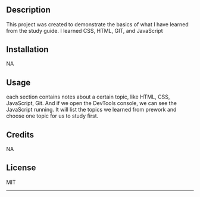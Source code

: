 # <Prework-Study-Guide>

## Description

This project was created to demonstrate the basics of what I have learned from the study guide.
I learned CSS, HTML, GIT, and JavaScript


## Installation

NA

## Usage
 each section contains notes about a certain topic, like HTML, CSS, JavaScript, Git. And if we open the DevTools console, we can see the JavaScript running. It will list the topics we learned from prework and choose one topic for us to study first.

## Credits

NA
## License

MIT

---


